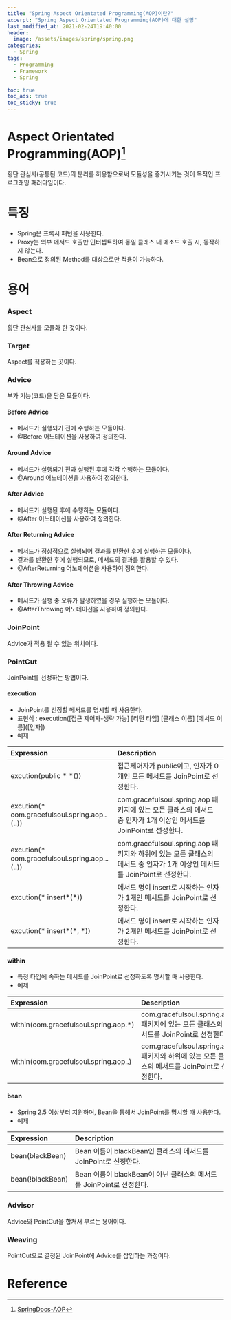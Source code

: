```yaml
---
title: "Spring Aspect Orientated Programming(AOP)이란?"
excerpt: "Spring Aspect Orientated Programming(AOP)에 대한 설명"
last_modified_at: 2021-02-24T19:40:00
header:
  image: /assets/images/spring/spring.png
categories:
  - Spring
tags:
  - Programming
  - Framework
  - Spring

toc: true
toc_ads: true
toc_sticky: true
---
```

# Aspect Orientated Programming(AOP)[^AOP]
횡단 관심사(공통된 코드)의 분리를 허용함으로써 모듈성을 증가시키는 것이 목적인 프로그래밍 패러다임이다.

# 특징
- Spring은 프록시 패턴을 사용한다.
- Proxy는 외부 메서드 호출만 인터셉트하여 동일 클래스 내 메소드 호출 시, 동작하지 않는다. 
- Bean으로 정의된 Method를 대상으로만 적용이 가능하다.

# 용어
### Aspect
횡단 관심사를 모듈화 한 것이다.

### Target
Aspect를 적용하는 곳이다.

### Advice
부가 기능(코드)을 담은 모듈이다.

#### Before Advice
- 메서드가 실행되기 전에 수행하는 모듈이다.
- @Before 어노테이션을 사용하여 정의한다.

#### Around Advice
- 메서드가 실행되기 전과 실행된 후에 각각 수행하는 모듈이다.
- @Around 어노테이션을 사용하여 정의한다.

#### After Advice
- 메서드가 실행된 후에 수행하는 모듈이다.
- @After 어노테이션을 사용하여 정의한다.

#### After Returning Advice
- 메서드가 정상적으로 실행되어 결과를 반환한 후에 실행하는 모듈이다.
- 결과를 반환한 후에 실행되므로, 메서드의 결과를 활용할 수 있다.
- @AfterReturning 어노테이션을 사용하여 정의한다.

#### After Throwing Advice
- 메서드가 실행 중 오류가 발생하였을 경우 실행하는 모듈이다.
- @AfterThrowing 어노테이션을 사용하여 정의한다.

### JoinPoint
Advice가 적용 될 수 있는 위치이다.

### PointCut
JoinPoint를 선정하는 방법이다.

#### execution
- JoinPoint를 선정할 메서드를 명시할 때 사용한다.
- 표현식 : execution([접근 제어자-생략 가능] [리턴 타입] [클래스 이름] [메서드 이름]\(\[인자\]\)
- 예제

| Expression | Description |
|:--------|:--------|
| excution(public * *()) | 접근제어자가 public이고, 인자가 0개인 모든 메서드를 JoinPoint로 선정한다. |
| excution(* com.gracefulsoul.spring.aop.*.*(..)) | com.gracefulsoul.spring.aop 패키지에 있는 모든 클래스의 메서드 중 인자가 1개 이상인 메서드를 JoinPoint로 선정한다. |
| excution(* com.gracefulsoul.spring.aop..*.*(..)) | com.gracefulsoul.spring.aop 패키지와 하위에 있는 모든 클래스의 메서드 중 인자가 1개 이상인 메서드를 JoinPoint로 선정한다. |
| excution(* insert*(*)) | 메서드 명이 insert로 시작하는 인자가 1개인 메서드를 JoinPoint로 선정한다. |
| excution(* insert*(*, *)) | 메서드 명이 insert로 시작하는 인자가 2개인 메서드를 JoinPoint로 선정한다. |

#### within
- 특정 타입에 속하는 메서드를 JoinPoint로 선정하도록 명시할 때 사용한다.
- 예제

| Expression | Description |
|:--------|:--------|
| within(com.gracefulsoul.spring.aop.*) | com.gracefulsoul.spring.aop 패키지에 있는 모든 클래스의 메서드를 JoinPoint로 선정한다. |
| within(com.gracefulsoul.spring.aop..) | com.gracefulsoul.spring.aop 패키지와 하위에 있는 모든 클래스의 메서드를 JoinPoint로 선정한다. |

#### bean
- Spring 2.5 이상부터 지원하며, Bean을 통해서 JoinPoint를 명시할 때 사용한다.
- 예제

| Expression | Description |
|:--------|:--------|
| bean(blackBean) | Bean 이름이 blackBean인 클래스의 메서드를 JoinPoint로 선정한다. |
| bean(!blackBean) | Bean 이름이 blackBean이 아닌 클래스의 메서드를 JoinPoint로 선정한다. |

### Advisor
Advice와 PointCut을 합쳐서 부르는 용어이다.

### Weaving
PointCut으로 결정된 JoinPoint에 Advice를 삽입하는 과정이다.

# Reference
[^AOP]: [SpringDocs-AOP](https://docs.spring.io/spring-framework/docs/5.0.0.M5/spring-framework-reference/html/aop.html)